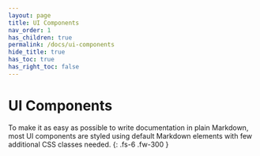 ```yaml
---
layout: page
title: UI Components
nav_order: 1
has_children: true
permalink: /docs/ui-components
hide_title: true
has_toc: true
has_right_toc: false
---
```


# UI Components


To make it as easy as possible to write documentation in plain Markdown, most UI components are styled using default Markdown elements with few additional CSS classes needed.
{: .fs-6 .fw-300 }
